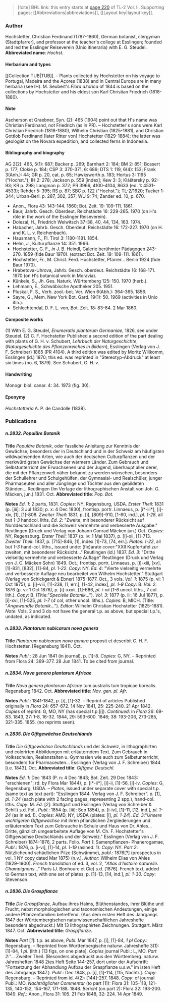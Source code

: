 > [!cite] BHL link: this entry starts at [page 220](https://www.biodiversitylibrary.org/page/33068462) of TL-2 Vol. II.
> Supporting pages: [[Abbreviations|abbreviations]], [[Layout key|layout key]].

### Author

Hochstetter, Christian Ferdinand (1787-1860), German botanist, clergyman (Stadtpfarrer), and professor at the teacher's college at Esslingen; founded and led the Esslinger Reiseverein (Unio itineraria) with E. G. Steudel. 
**Abbreviated name**: *Hochst.*

#### Herbarium and types

[[Collection TUB|TUB]]. – Plants collected by Hochstetter on his voyage to Portugal, Madeira and the Açores (1838) and in Central Europe are in many herbaria (see IH). M. Seubert's *Flora azorica* of 1844 is based on the collections by Hochstetter and his eldest son Karl Christian Friedrich (1818-1880).

#### Note

Ascherson et Graebner, Syn. (2): 465 (1904) point out that H's name was Christian Ferdinand, not Friedrich (as in PR). – Hochstetter's sons were Karl Christian Friedrich (1818-1880), Wilhelm Christian (1825-1881), and Christian Gottlob Ferdinand \[later Ritter von\] Hochstetter (1829-1884); the latter was geologist on the Novara expedition, and collected ferns in Indonesia.

#### Bibliography and biography

AG 2(2): 465, 5(1): 687; Backer p. 269; Barnhart 2: 184; BM 2: 851; Bossert p. 177; Clokie p. 184; CSP 3: 370-371, 6: 689; DTS 1: 119, 6(4): 153; Frank 3(Anh.): 44; GR p. 20, cat. p. 65; Hawksworth p. 183; Hortus 3: 1195 ("Hochst."); IH 2: 278; Jackson p. 559 \[index\]; Kew 3: 3; Klášterský p. 92-93; KR p. 298; Langman p. 372; PR 3966, 4100-4104, 8633 (ed. 1: 4531-4533); Rehder 5: 395; RS p. 87; SBC p. 122 ("Hochst."); TL-2/1620; Tucker 1: 344; Urban-Berl. p. 287, 302, 357; WU 9: 74; Zander ed. 10, p. 670.
- Anon., Flora 43: 143-144. 1860; Bot. Zeit. 19: 109-111. 1861.
- Baur, Jahrb. Gesch. Oberdeut. Reichstädte 16: 229-265. 1970 (on H's rôle in the work of the Esslinger Reiseverein).
- Dolezal, H., Friedrich Welwitsch 37-38, 40, 44, 134, 163. 1974.
- Habacher, Jahrb. Gesch. Oberdeut. Reichstädte 16: 172-227. 1970 (on H. and K. L. v. Reichenbach).
- Hausmann, F., Fl. Tirol 3: 1180-1181. 1854.
- Helm, J., Kulturpflanze 14: 351. 1966.
- Hochstetter, G. F., *in* J. B. Heindl, Galerie berühmter Pädagogen 243-270. 1859 (fide Baur 1970). (extract Bot. Zeit. 19: 109-111. 1861).
- Hochstetter, Fr., M. Christ. Ferd. Hochstetter, Pfarrer... Berlin 1924 (fide Baur 1970).
- Hrabetova-Uhrova, Jahrb. Gesch. oberdeut. Reichstädte 16: 168-171. 1970 (on H's botanical work in Moravia).
- Künkele, S., Jh. Ges. Naturk. Württemberg 125: 150. 1970 (herb.).
- Lehmann, E., Schwäbische Apotheker 205. 1951.
- Pluskal, F. S., Verh. zool.-bot. Ver. Wien 6(Abh.): 364-365. 1856.
- Sayre, G., Mem. New York Bot. Gard. 19(1): 50. 1969 (activities in Unio itin.).
- Schlechtendal, D. F. L. von, Bot. Zeit. 18: 83-84. 2 Mar 1860.

#### Composite works

(1) With E. G. Steudel, *Enumeratio plantarum Germaniae*, 1826, see under Steudel.
(2) C. F. Hochstetter Published a second edition of the part dealing with plants of G. H. v. Schubert, *Lehrbuch der Naturgeschichte*, (*Naturgeschichte des Pflanzenreiches in Bildern*), Esslingen (Verlag von J. F. Schreiber) 1865 (PR 4104). A third edition was edited by Moritz Willkomm, Esslingen (id.) 1870; this ed. was reprinted in "Stereotyp-Abdruck" at least six times (no. 6, 1879). See Schubert, G. H. v.

#### Handwriting

Monogr. biol. canar. 4: 34. 1973 (fig. 30).

#### Eponymy

*Hochstetteria* A. P. de Candolle (1838).

### Publications

##### n.2832. Populäre Botanik

**Title**
*Populäre Botanik*, oder fassliche Anleitung zur Kenntnis der Gewächse, besonders der in Deutschland und in der Schweiz am häufigsten wildwachsenden Arten, wie auch der deutschen Culturpflanzen und der merkwürdigsten Gewächse der wärmern Länder. Zum Gebrauch und Selbstunterricht der Erwachsenen und der Jugend, überhaupt aller derer, die mit der Pflanzenwelt näher bekannt zu werden wünschen, besonders der Schullehrer und Schulgehülfen, der Gymnasial- und Realschüler, junger Pharmaceuten und aller Jünglinge und Töchter aus den gebildeten Ständen... Reutlingen (Im Verlage der lithographischen Anstalt von Joh. G. Mäcken, jun.) 1831. Oct.
**Abbreviated title**: *Pop. Bot.*

**Notes**
*Ed. 1*: 2 parts, 1831. *Copies*: NY, Regensburg, USDA.
*Erster Theil*: 1831 (p. \[iii\]: 3 Jul 1830; p. x: 4 Dec 1830), frontisp. portr. Linnaeus, p. \[i\*-iii\*\], \[i\]-xiv, \[1\], \[1\]-808.
*Zweiter Theil*: 1831, p. \[i\], \[809\]-910, \[1-60, ind.\], *pl. 1-28*, all but *1-3* handcol. liths.
*Ed. 2*: "Zweite, mit besonderer Rücksicht auf Norddeutschland und die Schweiz vermehrte und verbesserte Ausgabe." Reutlingen (Druck und Verlag von Johann Conrad Mäcken jun.) Oct. *Copies*: NY, Regensburg.
*Erster Theil*: 1837 (p. iv: 1 Mai 1837), p. \[i\]-xii, \[1\]-713.
*Zweiter Theil*: 1837, p. \[715\]-846, \[1\], index \[1\]-73, \[74, err.\].
*Plates*: *1-22*, all but *1-3* hand-col. liths., issued unde: (fix)arate cover:"XXII Kupfertafel zur zweiten, mit besonderer Rücksicht..." Reutlingen (id.) 1837.
*Ed. 3*: "Dritte vielseitig vermehrte und verbesserte Auflage" Reutlingen (Druck und Verlag von J. C. Mäcken Sohn) 1849. Oct.; frontisp. portr. Linnaeus, p. \[i\]-xiii, \[xv\], \[1\]-831, \[832\], \[1\]-84, *pl. 1-22. Copy*: NY.
*Ed. 4*: "Vierte vielseitig vermehrte und verbesserte Auflage neu bearbeitet von Wilhelm Hochstetter." Stuttgart (Verlag von Schickgardt & Ebner) 1875-1877. Oct., 3 vols.
*Vol. 1*: 1875 (p. vi: 1 Oct 1875), p. \[i\]-viii, \[1\]-238, \[1, err.\], \[1-42, index\], *pl. 1-9 Copy*: B.
*Vol. 2*: 1876 (p. vi: 1 Oct 1876), p. \[i\]-xxxii, \[1\]-686, *pl. i-vii* (*1-6* uncol. liths., 7 col. lith.).
*Copy*: B. (Title:"*Specielle Botanik*...").
*Vol. 3*: 1877 (p. iii: 16 Jul 1877), p. \[i\]-xvi, \[1\]-525, *pl. 1-7* (*4* col, other uncol. liths.). *Copies*: B, MICH. (Title: "*Angewandte Botanik*...").
*Editor*: Wilhelm Christian Hochstetter (1825-1881).
*Note*: Vols. 2 and 3 do not have the general t.p. as above, but special t.p.'s, undated, as indicated.

##### n.2833. Plantarum nubicarum nova genera

**Title**
*Plantarum nubicarum nova genera* proposit et describit C. H. F. Hochstetter. \[Regensburg 1841\]. Oct.

**Notes**
*Publ*.: 28 Jun 1841 (in journal), p. \[1\]-8. *Copies*: G, NY. – Reprinted from Flora 24: 369-377. 28 Jun 1841. To be cited from journal.

##### n.2834. Nova genera plantarum Africae

**Title**
*Nova genera plantarum Africae* tum australis tum tropicae borealis. Regensburg 1842. Oct.
**Abbreviated title**: *Nov. gen. pl. Afr.*

**Notes**
*Publ*.: 1841-1842, p. \[i\], \[1\]-32. – Reprint of articles Published originally in *Flora* 24: 657-672. 14 Nov 1841, 25: 225-240. 21 Apr 1842. *Copies* of reprint: G, MO, NY (has special t.p.\[i\]).
*Continued*: in *Flora* 26: 69-83. 1843, 27: 1-8, 16-32. 1844, 29: 593-600. 1846; 38: 193-206, 273-285, 321-335. 1855. (no reprints seen).

##### n.2835. Die Giftgewächse Deutschlands

**Title**
*Die Giftgewächse Deutschlands* und der Schweiz, in lithographirten und colorirten Abbildungen mit erläuterndem Text. Zum Gebrauch in Volksschulen, Realanstalten u. Gymnasien wie auch zum Selbstunterricht, besonders für Pharmaceuten... Esslingen (Verlag von J. F. Schreiber) 1844 \[i.e. 1843\]. Oct.
**Abbreviated title**: *Giftgew. Deutschl.*

**Notes**
*Ed. 1*: Dec 1843 (P. n: 4 Dec 1843; Bot. Zeit. 29 Dec 1843: "erschienen"; rd. by Flora Mar 1844), p. \[i\*-ii\*\], \[i\]-ii, \[1\]-56, \[i\]-iv. *Copies*: G, Regensburg, USDA. – *Plates*, issued under separate cover with special t.p. (same text as text part): "Esslingen 1844. Verlag von J. F. Schreiber". p. \[1\], *pl. 1-24* (each plate with 2 facing pages, representing 2 spp.), hand-col. liths. *Copy*: M.
*Ed*. \[*2*\]: Stuttgart und Esslingen (Verlag von Schreiber & Schill) s.d. Fol., *Publ*.: 1854 (p. \[iii\]: Sep 1854), p. \[i-iv\], \[1\]-11, \[12, ind.\], *pl. 1-24* (as in ed. 1). *Copies*: AMD, NY, USDA (plates: \[i\], *pl. 1-24*).
*Ed. 3*:"*Unsere wichtigeren Giftgewächse* mit ihren pflanzlichen Zergliederungen und erläuterndem Text zum Gebrauche in Schule und Haus von Dr. Ahles... Dritte, gänzlich umgearbeitete Auflage von M. Ch. F. Hochstetter's Giftgewächse Deutschlands und der Schweiz." Esslingen (Verlag von J. F. Schreiber) 1874-1876, 2 parts. Folio.
*Part 1*: Samenpflanzen- Phanerogamae, *Publ*.: 1876, p. \[i-vi\], \[1\]-14, *pl. 1-19* (asined. 1).
*Copy*: NY.
*Part 2*: Nützlicheund schädlichen Pilze (Schwämme), *publ*.: 1876\[?\] (prospectus in vol. 1 NY copy dated Mar 1875) (n.v.).
*Author*: Wilhelm Elias von Ahles (1829-1900).
*French translation* of ed. 3, vol. 2, "*Atlas d'histoire naturelle. Champignons*..." Paris (J. Bonhoure et Cie) s.d. \[1876\]. French text, added to German text, with one set of plates, p. \[1\]-13, \[14, ind.\], *pl. 1-30. Copy*: Stevenson.

##### n.2836. Die Graspflanze

**Title**
*Die Graspflanze*, Aufbau ihres Halms, Blüthenstandes, ihrer Blüthe und Frucht, nebst morphologischen und taxonomischen Andeutungen, einige andere Pflanzenfamilien betreffend. (Aus dem ersten Heft des Jahrgangs 1847 der Württembergischen naturwissenschaftlichen Jahreshefte besonders abgedruckt.) Mit 13 lithographirten Zeichnungen. Stuttgart. März 1847. Oct.
**Abbreviated title**: *Graspflanze*.

**Notes**
*Part* \[*1*\]: t.p. as above, *Publ*. Mar 1847, p. \[i\], \[1\]-84, *1 pl Copy*.: Regensburg. – Reprinted from Württenbergische naturw. Jahreshefte 3(1): \[1\]-84, *1 pl*. (lith.) \[13 figs, on one plate\], *Copies* journal Publ.: L, MO.
*Part 2*:"... Zweiter Theil. (Besonders abgedruckt aus den Württemberg. naturw. Jahresheften 1848 2tes Heft Seite 144-257, dort unter der Aufschrift: "Fortsetzung der Abhandlung Aufbau der Graspflanze u.s.w." im isten Heft des Jahrgangs 1847.). *Publ*.: Dec 1848, p. \[i\], \[1\]-114, \[115, Nachtr.\]. *Copy*: Regensburg. – Reprinted from id. 4(2): \[144\]-257. 1848.
*Copy*: of journal Publ.: MO.
*Nachträglicher Commentar* (to part \[1\]): Flora 31: 105-118, 121-135, 140-152, 154-167, 171-188. 1848.
*Bericht* (on part 2): Flora 32: 193-200. 1849.
*Ref*.: Anon., Flora 31: 105. 21 Feb 1848, 32: 224. 14 Apr 1849.

